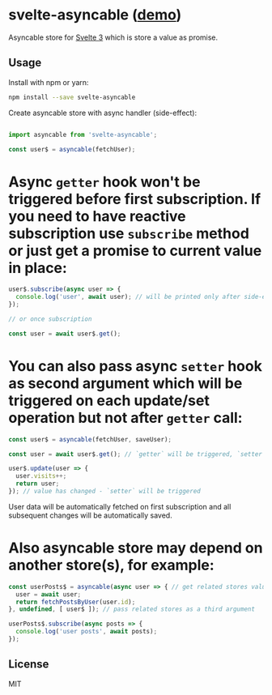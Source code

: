 # svelte-asyncable ([demo](https://svelte.dev/repl/3f070579c1cb4892972e23055701b988?version=3.12.1))

Asyncable store for [Svelte 3](https://svelte.dev/) which is store a value as promise.

## Usage

Install with npm or yarn:

```bash
npm install --save svelte-asyncable
```

Create asyncable store with async handler (side-effect):

```javascript

import asyncable from 'svelte-asyncable';

const user$ = asyncable(fetchUser);
```

# Async `getter` hook won't be triggered before first subscription. If you need to have reactive subscription use `subscribe` method or just get a promise to current value in place:

```javascript
user$.subscribe(async user => {
  console.log('user', await user); // will be printed only after side-effect
});

// or once subscription

const user = await user$.get();

```

# You can also pass async `setter` hook as second argument which will be triggered on each update/set operation but not after `getter` call:

```javascript
const user$ = asyncable(fetchUser, saveUser);

const user = await user$.get(); // `getter` will be triggered, `setter` is not

user$.update(user => {
  user.visits++;
  return user;
}); // value has changed - `setter` will be triggered
```

User data will be automatically fetched on first subscription and all subsequent changes will be automatically saved.

# Also asyncable store may depend on another store(s), for example:

```javascript
const userPosts$ = asyncable(async user => { // get related stores values as arguments of `getter` hook
  user = await user;
  return fetchPostsByUser(user.id);
}, undefined, [ user$ ]); // pass related stores as a third argument

userPosts$.subscribe(async posts => {
  console.log('user posts', await posts);
});

```

## License

MIT
